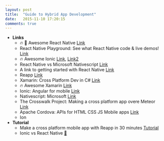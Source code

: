 ```yaml
---
layout: post
title:  "Guide to Hybrid App Development"
date:   2015-11-10 17:20:15
comments: true
---
```


- **Links**
    - :fire: :raised_hands: Awesome React Native [Link](https://github.com/jondot/awesome-react-native)
    - React Native Playground: See what React Native code & live demos! [Link](https://rnplay.org/)
    - :fire: Awesome Ionic [Link](https://github.com/Alexintosh/Awesome-Ionic), [Link2](https://github.com/lanceli/awesome-ionic)
    - React Native vs Microsoft Nativescript [Link](https://www.quora.com/Which-is-better-React-Native-or-Native-Script)
    - A link to getting started with React Native [Link](https://facebook.github.io/react-native/)
    - Reapp [Link](http://reapp.io/)
    - Xamarin: Cross Platform Dev in C# [Link](https://xamarin.com/)
    - :fire: Awesome Xamarin [Link](https://github.com/benoitjadinon/awesome-xamarin)
    - Ionic: Angular for mobile [Link](http://ionicframework.com/)
    - Nativescript: Microsoft [Link](https://www.nativescript.org/)
    - The Crosswalk Project: Making a cross platform app overe Meteor [Link](https://youtu.be/lwxwwoJaYuo?t=3m49s)
    - Apache Cordova: APIs for HTML CSS JS Mobile apps [Link](http://cordova.apache.org/)
    - Ion
- **Tutorial**
    - Make a cross platform mobile app with Reapp in 30 minutes [Tutorial](https://scotch.io/tutorials/make-a-mobile-app-with-reactjs-in-30-minutes)
    - Ionic vs React Native [:link:](https://medium.com/@sonnylazuardi/ionic-framework-hybrid-app-vs-react-native-4facdd93f690#.tl2xkidta)